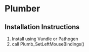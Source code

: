 # Plumber

## Installation Instructions
 1. Install using Vundle or Pathogen
 2. call Plumb_SetLeftMouseBindings()
 
